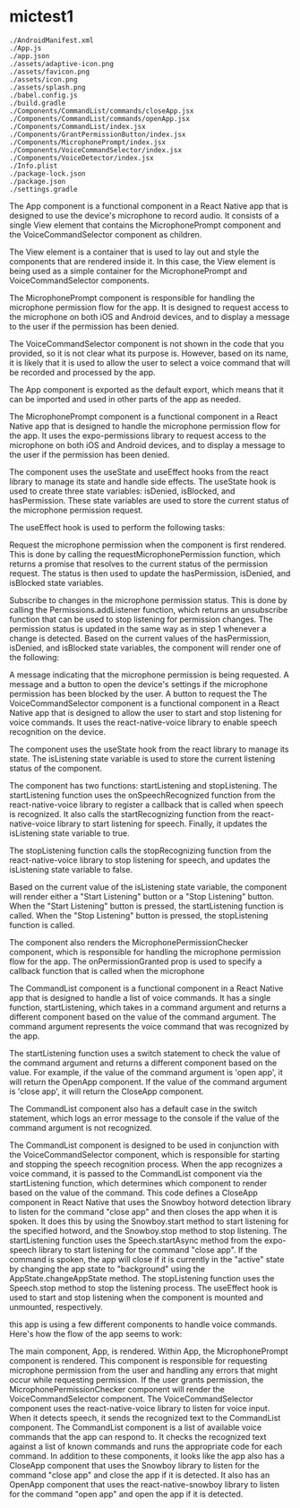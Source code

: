 # mictest1

```
./AndroidManifest.xml
./App.js
./app.json
./assets/adaptive-icon.png
./assets/favicon.png
./assets/icon.png
./assets/splash.png
./babel.config.js
./build.gradle
./Components/CommandList/commands/closeApp.jsx
./Components/CommandList/commands/openApp.jsx
./Components/CommandList/index.jsx
./Components/GrantPermissionButton/index.jsx
./Components/MicrophonePrompt/index.jsx
./Components/VoiceCommandSelector/index.jsx
./Components/VoiceDetector/index.jsx
./Info.plist
./package-lock.json
./package.json
./settings.gradle
```

The App component is a functional component in a React Native app that is designed to use the device's microphone to record audio. It consists of a single View element that contains the MicrophonePrompt component and the VoiceCommandSelector component as children.

The View element is a container that is used to lay out and style the components that are rendered inside it. In this case, the View element is being used as a simple container for the MicrophonePrompt and VoiceCommandSelector components.

The MicrophonePrompt component is responsible for handling the microphone permission flow for the app. It is designed to request access to the microphone on both iOS and Android devices, and to display a message to the user if the permission has been denied.

The VoiceCommandSelector component is not shown in the code that you provided, so it is not clear what its purpose is. However, based on its name, it is likely that it is used to allow the user to select a voice command that will be recorded and processed by the app.

The App component is exported as the default export, which means that it can be imported and used in other parts of the app as needed.

The MicrophonePrompt component is a functional component in a React Native app that is designed to handle the microphone permission flow for the app. It uses the expo-permissions library to request access to the microphone on both iOS and Android devices, and to display a message to the user if the permission has been denied.

The component uses the useState and useEffect hooks from the react library to manage its state and handle side effects. The useState hook is used to create three state variables: isDenied, isBlocked, and hasPermission. These state variables are used to store the current status of the microphone permission request.

The useEffect hook is used to perform the following tasks:

Request the microphone permission when the component is first rendered. This is done by calling the requestMicrophonePermission function, which returns a promise that resolves to the current status of the permission request. The status is then used to update the hasPermission, isDenied, and isBlocked state variables.

Subscribe to changes in the microphone permission status. This is done by calling the Permissions.addListener function, which returns an unsubscribe function that can be used to stop listening for permission changes. The permission status is updated in the same way as in step 1 whenever a change is detected.
Based on the current values of the hasPermission, isDenied, and isBlocked state variables, the component will render one of the following:

A message indicating that the microphone permission is being requested.
A message and a button to open the device's settings if the microphone permission has been blocked by the user.
A button to request the
The VoiceCommandSelector component is a functional component in a React Native app that is designed to allow the user to start and stop listening for voice commands. It uses the react-native-voice library to enable speech recognition on the device.

The component uses the useState hook from the react library to manage its state. The isListening state variable is used to store the current listening status of the component.

The component has two functions: startListening and stopListening. The startListening function uses the onSpeechRecognized function from the react-native-voice library to register a callback that is called when speech is recognized. It also calls the startRecognizing function from the react-native-voice library to start listening for speech. Finally, it updates the isListening state variable to true.

The stopListening function calls the stopRecognizing function from the react-native-voice library to stop listening for speech, and updates the isListening state variable to false.

Based on the current value of the isListening state variable, the component will render either a "Start Listening" button or a "Stop Listening" button. When the "Start Listening" button is pressed, the startListening function is called. When the "Stop Listening" button is pressed, the stopListening function is called.

The component also renders the MicrophonePermissionChecker component, which is responsible for handling the microphone permission flow for the app. The onPermissionGranted prop is used to specify a callback function that is called when the microphone


The CommandList component is a functional component in a React Native app that is designed to handle a list of voice commands. It has a single function, startListening, which takes in a command argument and returns a different component based on the value of the command argument. The command argument represents the voice command that was recognized by the app.

The startListening function uses a switch statement to check the value of the command argument and returns a different component based on the value. For example, if the value of the command argument is 'open app', it will return the OpenApp component. If the value of the command argument is 'close app', it will return the CloseApp component.

The CommandList component also has a default case in the switch statement, which logs an error message to the console if the value of the command argument is not recognized.

The CommandList component is designed to be used in conjunction with the VoiceCommandSelector component, which is responsible for starting and stopping the speech recognition process. When the app recognizes a voice command, it is passed to the CommandList component via the startListening function, which determines which component to render based on the value of the command.
This code defines a CloseApp component in React Native that uses the Snowboy hotword detection library to listen for the command "close app" and then closes the app when it is spoken. It does this by using the Snowboy.start method to start listening for the specified hotword, and the Snowboy.stop method to stop listening. The startListening function uses the Speech.startAsync method from the expo-speech library to start listening for the command "close app". If the command is spoken, the app will close if it is currently in the "active" state by changing the app state to "background" using the AppState.changeAppState method. The stopListening function uses the Speech.stop method to stop the listening process. The useEffect hook is used to start and stop listening when the component is mounted and unmounted, respectively.

this app is using a few different components to handle voice commands. Here's how the flow of the app seems to work:

The main component, App, is rendered.
Within App, the MicrophonePrompt component is rendered. This component is responsible for requesting microphone permission from the user and handling any errors that might occur while requesting permission.
If the user grants permission, the MicrophonePermissionChecker component will render the VoiceCommandSelector component.
The VoiceCommandSelector component uses the react-native-voice library to listen for voice input. When it detects speech, it sends the recognized text to the CommandList component.
The CommandList component is a list of available voice commands that the app can respond to. It checks the recognized text against a list of known commands and runs the appropriate code for each command.
In addition to these components, it looks like the app also has a CloseApp component that uses the Snowboy library to listen for the command "close app" and close the app if it is detected. It also has an OpenApp component that uses the react-native-snowboy library to listen for the command "open app" and open the app if it is detected.
